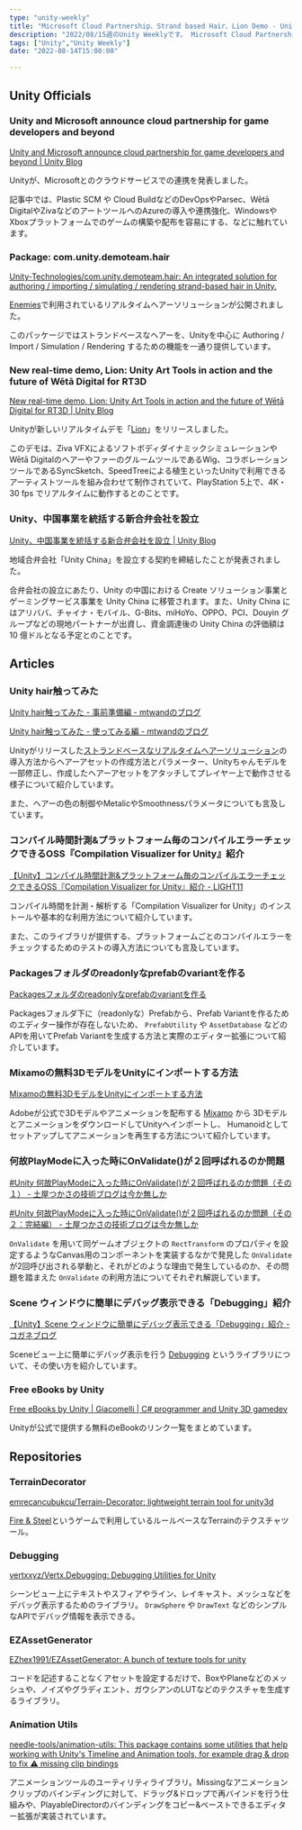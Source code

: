 ```yaml
---
type: "unity-weekly"
title: "Microsoft Cloud Partnership、Strand based Hair、Lion Demo - Unity Weekly 081"
description: "2022/08/15週のUnity Weeklyです。 Microsoft Cloud Partnership、Strand based Hair、Lion Demoなどについてとりあげました。"
tags: ["Unity","Unity Weekly"]
date: "2022-08-14T15:00:00"

---
```


## Unity Officials

### Unity and Microsoft announce cloud partnership for game developers and beyond

[Unity and Microsoft announce cloud partnership for game developers and beyond | Unity Blog](https://blog.unity.com/news/unity-and-microsoft-announce-cloud-partnership-for-game-developers-and-beyond)

Unityが、Microsoftとのクラウドサービスでの連携を発表しました。



記事中では、Plastic SCM や Cloud BuildなどのDevOpsやParsec、Wētā DigitalやZivaなどのアートツールへのAzureの導入や連携強化、WindowsやXboxプラットフォームでのゲームの構築や配布を容易にする、などに触れています。

### Package: com.unity.demoteam.hair

[Unity-Technologies/com.unity.demoteam.hair: An integrated solution for authoring / importing / simulating / rendering strand-based hair in Unity.](https://github.com/Unity-Technologies/com.unity.demoteam.hair)

[Enemies](https://unity.com/demos/enemies)で利用されているリアルタイムヘアーソリューションが公開されました。



このパッケージではストランドベースなヘアーを、Unityを中心に Authoring / Import / Simulation / Rendering するための機能を一通り提供しています。

### New real-time demo, Lion: Unity Art Tools in action and the future of Wētā Digital for RT3D

[New real-time demo, Lion: Unity Art Tools in action and the future of Wētā Digital for RT3D | Unity Blog](https://blog.unity.com/technology/new-real-time-demo-lion-unity-art-tools-in-action-and-the-future-of-weta-digital-for)

Unityが新しいリアルタイムデモ「[Lion](https://www.youtube.com/watch?v=KpPx_lvthBQ)」をリリースしました。



このデモは、Ziva VFXによるソフトボディダイナミックシミュレーションやWētā DigitalのヘアーやファーのグルームツールであるWig、コラボレーションツールであるSyncSketch、SpeedTreeによる植生といったUnityで利用できるアーティストツールを組み合わせて制作されていて、PlayStation 5上で、4K・30 fps でリアルタイムに動作するとのことです。

### Unity、中国事業を統括する新合弁会社を設立

[Unity、中国事業を統括する新合弁会社を設立 | Unity Blog](https://blog.unity.com/ja/news/unity-forms-new-venture-to-manage-china-operations)

地域合弁会社「Unity China」を設立する契約を締結したことが発表されました。



合弁会社の設立にあたり、Unity の中国における Create ソリューション事業とゲーミングサービス事業を Unity China に移管されます。また、Unity China にはアリババ、チャイナ・モバイル、G-Bits、miHoYo、OPPO、PCI、Douyin グループなどの現地パートナーが出資し、資金調達後の Unity China の評価額は 10 億ドルとなる予定とのことです。

## Articles

### Unity hair触ってみた

[Unity hair触ってみた - 事前準備編 - mtwandのブログ](https://mtholoblog.hatenablog.com/entry/2022/08/13/023826)

[Unity hair触ってみた - 使ってみる編 - mtwandのブログ](https://mtholoblog.hatenablog.com/entry/2022/08/13/034025)

Unityがリリースした[ストランドベースなリアルタイムヘアーソリューション](https://github.com/Unity-Technologies/com.unity.demoteam.hair)の導入方法からヘアーアセットの作成方法とパラメーター、Unityちゃんモデルを一部修正し、作成したヘアーアセットをアタッチしてプレイヤー上で動作させる様子について紹介しています。



また、ヘアーの色の制御やMetalicやSmoothnessパラメータについても言及しています。

### コンパイル時間計測&プラットフォーム毎のコンパイルエラーチェックできるOSS『Compilation Visualizer for Unity』紹介

[【Unity】コンパイル時間計測&プラットフォーム毎のコンパイルエラーチェックできるOSS『Compilation Visualizer for Unity』紹介 - LIGHT11](https://light11.hatenadiary.com/entry/2022/08/09/195601)

コンパイル時間を計測・解析する「Compilation Visualizer for Unity」のインストールや基本的な利用方法について紹介しています。



また、このライブラリが提供する、プラットフォームごとのコンパイルエラーをチェックするためのテストの導入方法についても言及しています。

### Packagesフォルダのreadonlyなprefabのvariantを作る

[Packagesフォルダのreadonlyなprefabのvariantを作る](https://zenn.dev/shiena/articles/unity-prefab-variant)

Packagesフォルダ下に（readonlyな）Prefabから、Prefab Variantを作るためのエディター操作が存在しないため、 `PrefabUtility` や `AssetDatabase` などのAPIを用いてPrefab Variantを生成する方法と実際のエディター拡張について紹介しています。

### Mixamoの無料3DモデルをUnityにインポートする方法

[Mixamoの無料3DモデルをUnityにインポートする方法](https://zenn.dev/gaku_moriya/articles/d1b451b288786b)

Adobeが公式で3Dモデルやアニメーションを配布する [Mixamo](https://www.mixamo.com/#/) から 3DモデルとアニメーションをダウンロードしてUnityへインポートし、 Humanoidとしてセットアップしてアニメーションを再生する方法について紹介しています。

### 何故PlayModeに入った時にOnValidate()が２回呼ばれるのか問題

[#Unity 何故PlayModeに入った時にOnValidate()が２回呼ばれるのか問題（その１） - 土屋つかさの技術ブログは今か無しか](https://someiyoshino.info/entry/2022/08/12/201247?utm_source=feed)

[#Unity 何故PlayModeに入った時にOnValidate()が２回呼ばれるのか問題（その２：完結編） - 土屋つかさの技術ブログは今か無しか](https://someiyoshino.info/entry/2022/08/13/143639?utm_source=feed)

`OnValidate` を用いて同ゲームオブジェクトの `RectTransform` のプロパティを設定するようなCanvas用のコンポーネントを実装するなかで発見した `OnValidate` が2回呼び出される挙動と、それがどのような理由で発生しているのか、その問題を踏まえた `OnValidate` の利用方法についてそれぞれ解説しています。

### Scene ウィンドウに簡単にデバッグ表示できる「Debugging」紹介

[【Unity】Scene ウィンドウに簡単にデバッグ表示できる「Debugging」紹介 - コガネブログ](https://baba-s.hatenablog.com/entry/2022/08/10/090000)

Sceneビュー上に簡単にデバッグ表示を行う [Debugging](https://github.com/vertxxyz/Vertx.Debugging) というライブラリについて、その使い方を紹介しています。

### Free eBooks by Unity

[Free eBooks by Unity | Giacomelli | C# programmer and Unity 3D gamedev](https://diegogiacomelli.com.br/free-ebooks-by-unity/)

Unityが公式で提供する無料のeBookのリンク一覧をまとめています。

## Repositories

### TerrainDecorator

[emrecancubukcu/Terrain-Decorator: lightweight terrain tool for unity3d](https://github.com/emrecancubukcu/Terrain-Decorator)

[Fire & Steel](https://store.steampowered.com/app/1791790/Fire_and_Steel/)というゲームで利用しているルールベースなTerrainのテクスチャツール。

### Debugging

[vertxxyz/Vertx.Debugging: Debugging Utilities for Unity](https://github.com/vertxxyz/Vertx.Debugging)

シーンビュー上にテキストやスフィアやライン、レイキャスト、メッシュなどをデバッグ表示するためのライブラリ。 `DrawSphere` や `DrawText` などのシンプルなAPIでデバッグ情報を表示できる。

### EZAssetGenerator

[EZhex1991/EZAssetGenerator: A bunch of texture tools for unity](https://github.com/EZhex1991/EZAssetGenerator)

コードを記述することなくアセットを設定するだけで、BoxやPlaneなどのメッシュや、ノイズやグラディエント、ガウシアンのLUTなどのテクスチャを生成するライブラリ。

### Animation Utils

[needle-tools/animation-utils: This package contains some utilities that help working with Unity's Timeline and Animation tools, for example drag & drop to fix ⚠ missing clip bindings](https://github.com/needle-tools/animation-utils)

アニメーションツールのユーティリティライブラリ。Missingなアニメーションクリップのバインディングに対して、ドラッグ&ドロップで再バインドを行う仕組みや、PlayableDirectorのバインディングをコピー&ペーストできるエディター拡張が実装されています。



